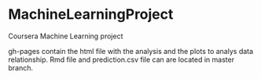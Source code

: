 # MachineLearningProject
Coursera Machine Learning project

gh-pages contain the html file with the analysis and the plots to analys data relationship.
Rmd file and prediction.csv file can are located in master branch.
